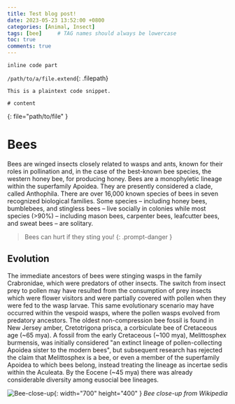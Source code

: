 ```yaml
---
title: Test blog post!
date: 2023-05-23 13:52:00 +0800
categories: [Animal, Insect]
tags: [bee]     # TAG names should always be lowercase
toc: true
comments: true
---
```


`inline code part`

`/path/to/a/file.extend`{: .filepath}

```
This is a plaintext code snippet.
```

```shell
# content
```
{: file="path/to/file" }


# Bees

Bees are winged insects closely related to wasps and ants, known for their roles in pollination and, in the case of the best-known bee species, the western honey bee, for producing honey. Bees are a monophyletic lineage within the superfamily Apoidea. They are presently considered a clade, called Anthophila. There are over 16,000 known species of bees in seven recognized biological families. Some species – including honey bees, bumblebees, and stingless bees – live socially in colonies while most species (>90%) – including mason bees, carpenter bees, leafcutter bees, and sweat bees – are solitary.

> Bees can hurt if they sting you!
{: .prompt-danger }

## Evolution
The immediate ancestors of bees were stinging wasps in the family Crabronidae, which were predators of other insects. The switch from insect prey to pollen may have resulted from the consumption of prey insects which were flower visitors and were partially covered with pollen when they were fed to the wasp larvae. This same evolutionary scenario may have occurred within the vespoid wasps, where the pollen wasps evolved from predatory ancestors. The oldest non-compression bee fossil is found in New Jersey amber, Cretotrigona prisca, a corbiculate bee of Cretaceous age (~65 mya). A fossil from the early Cretaceous (~100 mya), Melittosphex burmensis, was initially considered "an extinct lineage of pollen-collecting Apoidea sister to the modern bees", but subsequent research has rejected the claim that Melittosphex is a bee, or even a member of the superfamily Apoidea to which bees belong, instead treating the lineage as incertae sedis within the Aculeata. By the Eocene (~45 mya) there was already considerable diversity among eusocial bee lineages.

![Bee-close-up](https://upload.wikimedia.org/wikipedia/commons/thumb/b/b5/Amegilla_cingulata_on_long_tube_of_Acanthus_ilicifolius_flower.jpg/538px-Amegilla_cingulata_on_long_tube_of_Acanthus_ilicifolius_flower.jpg){: width="700" height="400" }
_Bee close-up from Wikipedia_
